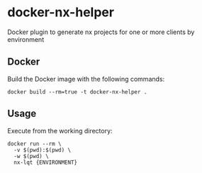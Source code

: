 # docker-nx-helper

Docker plugin to generate nx projects for one or more clients by environment

## Docker

Build the Docker image with the following commands:

```
docker build --rm=true -t docker-nx-helper .
```

## Usage

Execute from the working directory:

```
docker run --rm \
  -v $(pwd):$(pwd) \
  -w $(pwd) \
  nx-lqt {ENVIRONMENT}
```